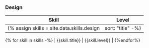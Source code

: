 <div>

### Design 

| Skill | Level |
| ---- | ---- |
{% assign skills = site.data.skills.design | sort: "title" -%}
{% for skill in skills -%}
| {{skill.title}} | {{skill.level}} |
{%endfor%}

</div>